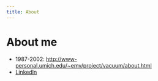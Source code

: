 ```yaml
---
title: About
---
```

# About me

* 1987-2002: http://www-personal.umich.edu/~emv/project/vacuum/about.html
* [LinkedIn](https://www.linkedin.com/in/edwardvielmetti)

